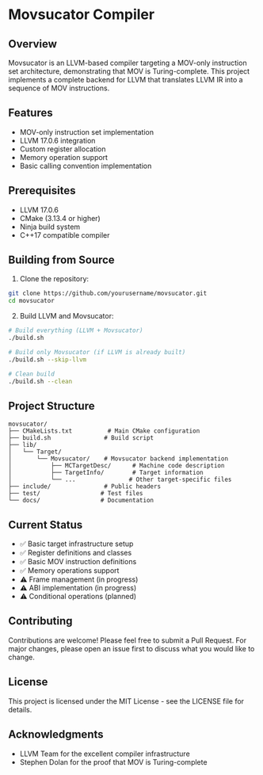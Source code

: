 # Movsucator Compiler

## Overview
Movsucator is an LLVM-based compiler targeting a MOV-only instruction set architecture, demonstrating that MOV is Turing-complete. This project implements a complete backend for LLVM that translates LLVM IR into a sequence of MOV instructions.

## Features
- MOV-only instruction set implementation
- LLVM 17.0.6 integration
- Custom register allocation
- Memory operation support
- Basic calling convention implementation

## Prerequisites
- LLVM 17.0.6
- CMake (3.13.4 or higher)
- Ninja build system
- C++17 compatible compiler

## Building from Source

1. Clone the repository:
```bash
git clone https://github.com/yourusername/movsucator.git
cd movsucator
```

2. Build LLVM and Movsucator:
```bash
# Build everything (LLVM + Movsucator)
./build.sh

# Build only Movsucator (if LLVM is already built)
./build.sh --skip-llvm

# Clean build
./build.sh --clean
```

## Project Structure
```
movsucator/
├── CMakeLists.txt          # Main CMake configuration
├── build.sh               # Build script
├── lib/
│   └── Target/
│       └── Movsucator/    # Movsucator backend implementation
│           ├── MCTargetDesc/      # Machine code description
│           ├── TargetInfo/        # Target information
│           └── ...               # Other target-specific files
├── include/               # Public headers
├── test/                 # Test files
└── docs/                 # Documentation
```

## Current Status
- ✅ Basic target infrastructure setup
- ✅ Register definitions and classes
- ✅ Basic MOV instruction definitions
- ✅ Memory operations support
- ⚠️ Frame management (in progress)
- ⚠️ ABI implementation (in progress)
- ⚠️ Conditional operations (planned)

## Contributing
Contributions are welcome! Please feel free to submit a Pull Request. For major changes, please open an issue first to discuss what you would like to change.

## License
This project is licensed under the MIT License - see the LICENSE file for details.

## Acknowledgments
- LLVM Team for the excellent compiler infrastructure
- Stephen Dolan for the proof that MOV is Turing-complete
